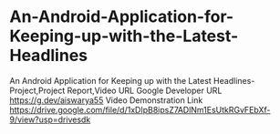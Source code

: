 # An-Android-Application-for-Keeping-up-with-the-Latest-Headlines
An Android Application for Keeping up with the Latest Headlines-Project,Project Report,Video URL
Google Developer URL https://g.dev/aiswarya55
Video Demonstration Link https://drive.google.com/file/d/1xDIpB8ipsZ7ADlNm1EsUtkRGvFEbXf-9/view?usp=drivesdk
